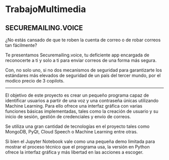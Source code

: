 # TrabajoMultimedia

## SECUREMAILING.VOICE

¿No estás cansado de que te roben la cuenta de correo o de robar correos tan fácilmente?

Te presentamos Securemailing.voice, tu deficiente app encargada de reconocerte a ti y solo a ti para enviar correos de una forma más segura.

Con, no solo uno, si no dos mecanismos de seguridad para garantizarte los estándares más elevados de seguridad de un país del tercer mundo, por el modico precio de 3 copilots.

--------------------------------------------------------------------------------

El objetivo de este proyecto es crear un pequeño programa capaz de identificar usuarios a partir de una voz y una contraseña únicas utilizando Machine Learning.
Para ello ofrece una interfaz gráfica con varias funciones básicas implementadas, tales como la creación de usuario y su inicio de sesión, gestión de credenciales y envío de correos.

Se utiliza una gran cantidad de tecnologías en el proyecto tales como MongoDB, PyQt, Cloud Speech o Machine Learning entre otras.

Si bien el Jupyter Notebook vale como una pequeña demo limitada para mostrar el proceso técnico que el programa usa, la versión en Python ofrece la interfaz gráfica y más libertad en las acciones a escoger.
